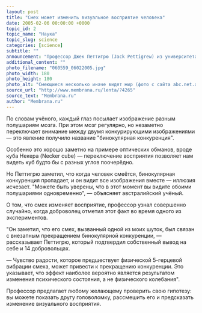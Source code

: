 ```yaml
---
layout: post
title: "Смех может изменить визуальное восприятие человека"
date: 2005-02-06 00:00:00 +0000
topic_id: 2
topic_name: "Наука"
topic_slug: science
categories: [science]
subtitle: ""
announcement: "Профессор Джек Петтигрю (Jack Pettigrew) из университета Квинсленда (University of Queensland) обнаружил, что смех затрагивает визуальное восприятие и буквально изменяет наше видение окружающего мира."
additional_content: ""
photo_filename: "060559_06022005.jpg"
photo_width: 180
photo_height: 180
photo_alt: "Смеющиеся несколько иначе видят мир (фото с сайта abc.net.au)"
source_url: "http://www.membrana.ru/lenta/?4265"
source_text: "Membrana.ru"
author: "Membrana.ru"
---
```

По словам учёного, каждый глаз посылает изображение разным полушариям мозга. При этом мозг регулярно, но незаметно переключает внимание между двумя конкурирующими изображениями — это явление получило название "бинокулярная конкуренция".

Особенно это хорошо заметно на примере оптических обманов, вроде куба Некера (Necker cube) — переключение восприятия позволяет нам видеть куб будто бы с разных углов поочерёдно.

Но Петтигрю заметил, что когда человек смеётся, бинокулярная конкуренция пропадает, и он видит все изображения вместе — иллюзия исчезает. "Можете быть уверены, что в этот момент вы видите обоими полушариями одновременно", — объясняет австралийский учёный.

О том, что смех изменяет восприятие, профессор узнал совершенно случайно, когда доброволец отметил этот факт во время одного из экспериментов.

"Он заметил, что его смех, вызванный одной из моих шуток, был связан с внезапным прекращением бинокулярной конкуренции, — рассказывает Петтигрю, который подтвердил собственный вывод на себе и 14 добровольцах.

— Чувство радости, которое предшествует физической 5-герцевой вибрации смеха, может привести к прекращению конкуренции. Это указывает, что эффект наиболее вероятно является результатом изменения психического состояния, а не физического колебания".

Профессор предлагает любому желающему проверить свою гипотезу: вы можете показать другу головоломку, рассмешить его и предсказать изменение визуального восприятия.

